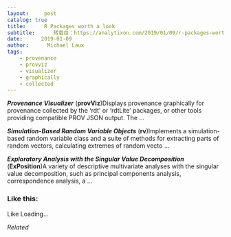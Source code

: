 ```yaml
---
layout:     post
catalog: true
title:      R Packages worth a look
subtitle:      转载自：https://analytixon.com/2019/01/09/r-packages-worth-a-look-1391/
date:      2019-01-09
author:      Michael Laux
tags:
    - provenance
    - provviz
    - visualizer
    - graphically
    - collected
---
```


***Provenance Visualizer*** (**provViz**)Displays provenance graphically for provenance collected by the ‘rdt’ or ‘rdtLite’ packages, or other tools providing compatible PROV JSON output. The …

***Simulation-Based Random Variable Objects*** (**rv**)Implements a simulation-based random variable class and a suite of methods for extracting parts of random vectors, calculating extremes of random vecto …

***Exploratory Analysis with the Singular Value Decomposition*** (**ExPosition**)A variety of descriptive multivariate analyses with the singular value decomposition, such as principal components analysis, correspondence analysis, a …





### Like this:

Like Loading...


*Related*

